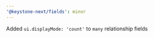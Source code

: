 ```yaml
---
'@keystone-next/fields': minor
---
```


Added `ui.displayMode: 'count'` to `many` relationship fields 
